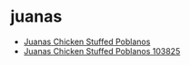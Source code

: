 # juanas

 * [Juanas Chicken Stuffed Poblanos](../../index/j/juanas-chicken-stuffed-poblanos-103825.json)
 * [Juanas Chicken Stuffed Poblanos 103825](../../index/j/juanas-chicken-stuffed-poblanos-103825.json)

